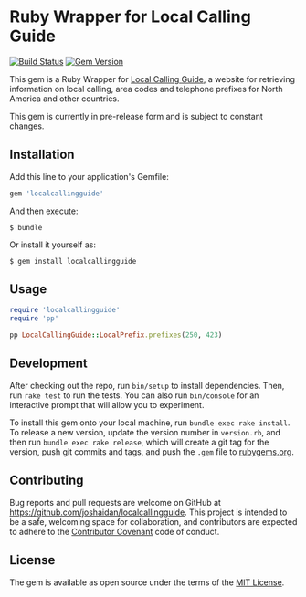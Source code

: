 # Ruby Wrapper for Local Calling Guide
[![Build Status](https://travis-ci.org/joshaidan/localcallingguide.svg?branch=master)](https://travis-ci.org/joshaidan/localcallingguide)
[![Gem Version](https://badge.fury.io/rb/localcallingguide.svg)](https://badge.fury.io/rb/localcallingguide)

This gem is a Ruby Wrapper for [Local Calling Guide](http://www.localcallingguide.com), a website for retrieving information on local calling, area codes and telephone prefixes for North America and other countries.

This gem is currently in pre-release form and is subject to constant changes.

## Installation

Add this line to your application's Gemfile:

```ruby
gem 'localcallingguide'
```

And then execute:

    $ bundle

Or install it yourself as:

    $ gem install localcallingguide

## Usage

```ruby
require 'localcallingguide'
require 'pp'

pp LocalCallingGuide::LocalPrefix.prefixes(250, 423)

```

## Development

After checking out the repo, run `bin/setup` to install dependencies. Then, run `rake test` to run the tests. You can also run `bin/console` for an interactive prompt that will allow you to experiment.

To install this gem onto your local machine, run `bundle exec rake install`. To release a new version, update the version number in `version.rb`, and then run `bundle exec rake release`, which will create a git tag for the version, push git commits and tags, and push the `.gem` file to [rubygems.org](https://rubygems.org).

## Contributing

Bug reports and pull requests are welcome on GitHub at https://github.com/joshaidan/localcallingguide. This project is intended to be a safe, welcoming space for collaboration, and contributors are expected to adhere to the [Contributor Covenant](http://contributor-covenant.org) code of conduct.


## License

The gem is available as open source under the terms of the [MIT License](http://opensource.org/licenses/MIT).

